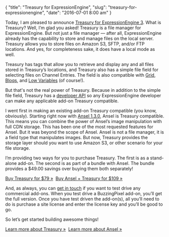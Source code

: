 {
    "title": "Treasury for ExpressionEngine",
    "slug": "treasury-for-expressionengine",
    "date": "2016-07-01 8:00 am"
}

Today, I am pleased to announce [Treasury for ExpressionEngine 3]. What is Treasury? Well, I’m glad you asked! Treasury is a file manager for ExpressionEngine. But not just a file manager — after all, ExpressionEngine already has the capability to store and manage files on the local server. Treasury allows you to store files on Amazon S3, SFTP, and/or FTP locations. And yes, for completeness sake, it does have a local mode as well.

Treasury has tags that allow you to retrieve and display any and all files stored in Treasury’s locations, and Treasury also has a simple file field for selecting files on Channel Entries. The field is also compatible with [Grid], [Bloqs], and [Low Variables] (of course!).

But that's not the real power of Treasury. Because in addition to the simple file field, Treasury has a [developer API] so any ExpressionEngine developer can make any applicable add-on Treasury compatible.

I went first in making an existing add-on Treasury compatible (you know, obviously). Starting right now with [Ansel 1.3.0], Ansel is Treasury compatible. This means you can combine the power of Ansel&rsquo;s image manipulation with full CDN storage. This has been one of the most requested features for Ansel. But it was beyond the scope of Ansel. Ansel is not a file manager, it is a field type that manipulates images. But now, Treasury provides the storage layer should you want to use Amazon S3, or other scenario for your file storage.

I’m providing two ways for you to purchase Treasury. The first is as a stand-alone add-on. The second is as part of a bundle with Ansel. The bundle provides a $49.00 savings over buying them both separately!

<p><div class="u--centered"><a href="https://devot-ee.com/add-ons/treasury" class="button button--outlined">Buy Treasury for $79 »</a>&nbsp;&nbsp;<a href="https://devot-ee.com/add-ons/ansel-treasury" class="button button--outlined">Buy Ansel + Treasury for $109 »</a></div></p>

And, as always, you can [get in touch] if you want to test drive any commercial add-ons. When you test drive a BuzzingPixel add-on, you’ll get the full version. Once you have test driven the add-on(s), all you’ll need to do is purchase a site license and enter the license key and you’ll be good to go.

So let’s get started building awesome things!

<p><div class="u--centered"><a href="/software/treasury" class="button button--outlined">Learn more about Treasury »</a>&nbsp;&nbsp;<a href="/software/ansel-ee" class="button button--outlined">Learn more about Ansel »</a></div></p>

[Treasury for ExpressionEngine 3]: /software/treasury
[Grid]: https://docs.expressionengine.com/latest/fieldtypes/grid.html
[Bloqs]: http://www.qdigitalstudio.com/bloqs
[Low Variables]: http://gotolow.com/addons/low-variables
[developer API]: /software/treasury/documentation/developers
[Ansel 1.3.0]: /software/ansel-ee/changelog/1-3-0
[get in touch]: /contact
